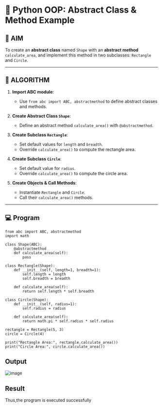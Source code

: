 # 🐍 Python OOP: Abstract Class & Method Example

## 🎯 AIM

To create an **abstract class** named `Shape` with an **abstract method** `calculate_area`, and implement this method in two subclasses: `Rectangle` and `Circle`.

---

## 🧠 ALGORITHM

1. **Import ABC module**:
   - Use `from abc import ABC, abstractmethod` to define abstract classes and methods.

2. **Create Abstract Class `Shape`**:
   - Define an abstract method `calculate_area()` with `@abstractmethod`.

3. **Create Subclass `Rectangle`**:
   - Set default values for `length` and `breadth`.
   - Override `calculate_area()` to compute the rectangle area.

4. **Create Subclass `Circle`**:
   - Set default value for `radius`.
   - Override `calculate_area()` to compute the circle area.

5. **Create Objects & Call Methods**:
   - Instantiate `Rectangle` and `Circle`.
   - Call their `calculate_area()` methods.

---

## 💻 Program
```
from abc import ABC, abstractmethod
import math

class Shape(ABC):
    @abstractmethod
    def calculate_area(self):
        pass

class Rectangle(Shape):
    def __init__(self, length=1, breadth=1):
        self.length = length
        self.breadth = breadth

    def calculate_area(self):
        return self.length * self.breadth

class Circle(Shape):
    def __init__(self, radius=1):
        self.radius = radius

    def calculate_area(self):
        return math.pi * self.radius * self.radius

rectangle = Rectangle(5, 3)
circle = Circle(4)

print("Rectangle Area:", rectangle.calculate_area())
print("Circle Area:", circle.calculate_area())
```
## Output
![image](https://github.com/user-attachments/assets/b9031353-2597-4135-bd8d-e157a617b15d)

## Result
Thus,the program is executed successfully
